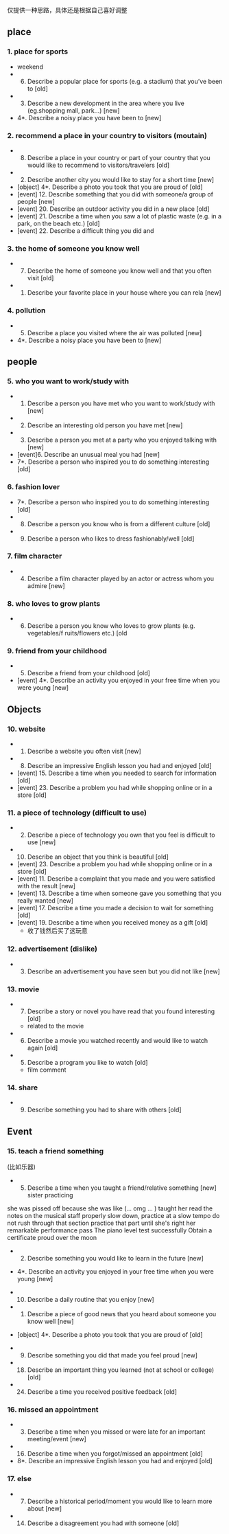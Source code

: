 仅提供一种思路，具体还是根据自己喜好调整
## place
### 1. place for sports
* weekend
* 6. Describe a popular place for sports (e.g. a stadium) that you’ve been to [old]
* 3. Describe a new development in the area where you live (eg.shopping mall, park...) [new]
* 4*. Describe a noisy place you have been to [new]

### 2. recommend a place in your country to visitors (moutain)
* 8. Describe a place in your country or part of your country that you would like to recommend to visitors/travelers [old]
* 2. Describe another city you would like to stay for a short time [new]
* [object] 4*. Describe a photo you took that you are proud of [old]
* [event] 12. Describe something that you did with someone/a group of people [new]
* [event] 20. Describe an outdoor activity you did in a new place [old]
* [event] 21. Describe a time when you saw a lot of plastic waste (e.g. in a park, on the beach etc.) [old]
* [event] 22. Describe a difficult thing you did and

### 3. the home of someone you know well
* 7. Describe the home of someone you know well and that you often visit [old]
* 1. Describe your favorite place in your house where you can rela [new]

### 4. pollution
* 5. Describe a place you visited where the air was polluted [new]
* 4*. Describe a noisy place you have been to [new]

## people
### 5. who you want to work/study with
* 1. Describe a person you have met who you want to work/study with [new]
* 2. Describe an interesting old person you have met [new]
* 3. Describe a person you met at a party who you enjoyed talking with [new]
* [event]6. Describe an unusual meal you had [new]
* 7*. Describe a person who inspired you to do something interesting [old]

### 6. fashion lover
* 7*. Describe a person who inspired you to do something interesting [old]
* 8. Describe a person you know who is from a different culture [old]
* 9. Describe a person who likes to dress fashionably/well [old]

### 7. film character
* 4. Describe a film character played by an actor or actress whom you admire [new]

### 8. who loves to grow plants
* 6. Describe a person you know who loves to grow plants (e.g. vegetables/f ruits/flowers etc.) [old

### 9. friend from your childhood
* 5. Describe a friend from your childhood [old]
* [event] 4*. Describe an activity you enjoyed in your free time when you were young [new]

## Objects
### 10. website
* 1. Describe a website you often visit [new]
* 8. Describe an impressive English lesson you had and enjoyed [old]
* [event] 15. Describe a time when you needed to search for information [old]
* [event] 23. Describe a problem you had while shopping online or in a store [old]

### 11. a piece of technology (difficult to use)
* 2. Describe a piece of technology you own that you feel is difficult to use [new]
* 10. Describe an object that you think is beautiful [old]
* [event] 23. Describe a problem you had while shopping online or in a store [old]
* [event] 11. Describe a complaint that you made and you were satisfied with the result [new]
* [event] 13. Describe a time when someone gave you something that you really wanted [new]
* [event] 17. Describe a time you made a decision to wait for something [old]
* [event] 19. Describe a time when you received money as a gift [old]
	* 收了钱然后买了这玩意

### 12. advertisement (dislike)
* 3. Describe an advertisement you have seen but you did not like [new]

### 13. movie
* 7. Describe a story or novel you have read that you found interesting [old]
	* related to the movie
* 6. Describe a movie you watched recently and would like to watch again [old]
* 5. Describe a program you like to watch [old]
	* film comment

### 14. share
* 9. Describe something you had to share with others [old]

## Event
### 15. teach a friend something
(比如乐器)
* 5. Describe a time when you taught a friend/relative something [new]
sister practicing

she was pissed off because she was like (... omg ... ) 
taught her
read the notes on the musical staff properly
slow down, practice at a slow tempo
do not rush through that section
practice that part until she's right
her remarkable performance
pass The piano level test
successfully Obtain a certificate
proud
over the moon

* 2. Describe something you would like to learn in the future [new]


* 4*. Describe an activity you enjoyed in your free time when you were young [new]
* 10. Describe a daily routine that you enjoy [new]

* 1. Describe a piece of good news that you heard about someone you know well [new]
* [object] 4*. Describe a photo you took that you are proud of [old]
* 9. Describe something you did that made you feel proud [new]

* 18. Describe an important thing you learned (not at school or college) [old]
* 24. Describe a time you received positive feedback [old]

### 16. missed an appointment
* 3. Describe a time when you missed or were late for an important meeting/event [new]
* 16. Describe a time when you forgot/missed an appointment [old]
* 8*. Describe an impressive English lesson you had and enjoyed [old]

### 17. else
* 7. Describe a historical period/moment you would like to learn more about [new]
* 14. Describe a disagreement you had with someone [old]